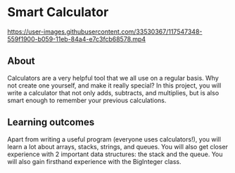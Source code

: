 # Smart Calculator

https://user-images.githubusercontent.com/33530367/117547348-559f1900-b059-11eb-84a4-e7c3fcb68578.mp4

## About
Calculators are a very helpful tool that we all use on a regular basis. Why not create one yourself, and make it really special? In this project, you will write a calculator that not only adds, subtracts, and multiplies, but is also smart enough to remember your previous calculations.

## Learning outcomes
Apart from writing a useful program (everyone uses calculators!), you will learn a lot about arrays, stacks, strings, and queues. You will also get closer experience with 2 important data structures: the stack and the queue. You will also gain firsthand experience with the BigInteger class.
